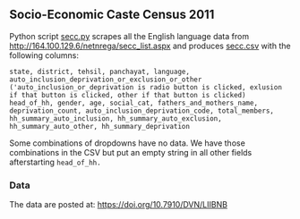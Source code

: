 ## Socio-Economic Caste Census 2011

Python script [secc.py](secc.py) scrapes all the English language data from http://164.100.129.6/netnrega/secc_list.aspx and produces [secc.csv](secc.csv) with the following columns:

`state, district, tehsil, panchayat, language, auto_inclusion_deprivation_or_exclusion_or_other ('auto_inclusion_or_deprivation is radio button is clicked, exlusion if that button is clicked, other if that button is clicked) head_of_hh, gender, age, social_cat, fathers_and_mothers_name, deprivation_count, auto_inclusion_deprivation_code, total_members, hh_summary_auto_inclusion, hh_summary_auto_exclusion, hh_summary_auto_other, hh_summary_deprivation`

Some combinations of dropdowns have no data. We have those combinations in the CSV but put an empty string in all other fields afterstarting `head_of_hh.`

### Data

The data are posted at: https://doi.org/10.7910/DVN/LIIBNB
